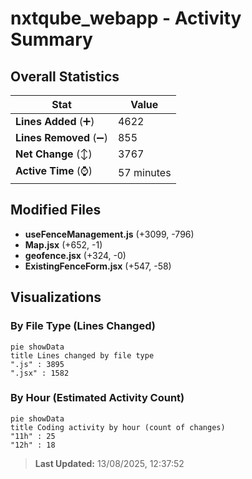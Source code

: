 # nxtqube_webapp - Activity Summary 

## Overall Statistics

| Stat                   | Value                                                             |
| ---------------------- | ----------------------------------------------------------------- |
| **Lines Added** (➕)   | 4622                                          |
| **Lines Removed** (➖) | 855                                        |
| **Net Change** (↕)    | 3767                |
| **Active Time** (⌚)   | 57 minutes |


## Modified Files
- **useFenceManagement.js** (+3099, -796)
- **Map.jsx** (+652, -1)
- **geofence.jsx** (+324, -0)
- **ExistingFenceForm.jsx** (+547, -58)

## Visualizations

### By File Type (Lines Changed)

```mermaid
pie showData
title Lines changed by file type
".js" : 3895
".jsx" : 1582
```

### By Hour (Estimated Activity Count)

```mermaid
pie showData
title Coding activity by hour (count of changes)
"11h" : 25
"12h" : 18
```


> **Last Updated:** 13/08/2025, 12:37:52